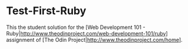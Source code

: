 # Test-First-Ruby

This the student solution for the [Web Development 101 - Ruby|http://www.theodinproject.com/web-development-101/ruby] assignment of [The Odin Project|http://www.theodinproject.com/home]. 